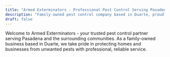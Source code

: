 ```yaml
---
title: "Armed Exterminators - Professional Pest Control Serving Pasadena"
description: "Family-owned pest control company based in Duarte, proudly serving Pasadena and surrounding areas. Expert rodent control, wildlife removal, and comprehensive pest management."
draft: false
---
```


Welcome to Armed Exterminators - your trusted pest control partner serving Pasadena and the surrounding communities. As a family-owned business based in Duarte, we take pride in protecting homes and businesses from unwanted pests with professional, reliable service.